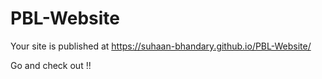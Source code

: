 # PBL-Website

Your site is published at https://suhaan-bhandary.github.io/PBL-Website/

Go and check out !!
